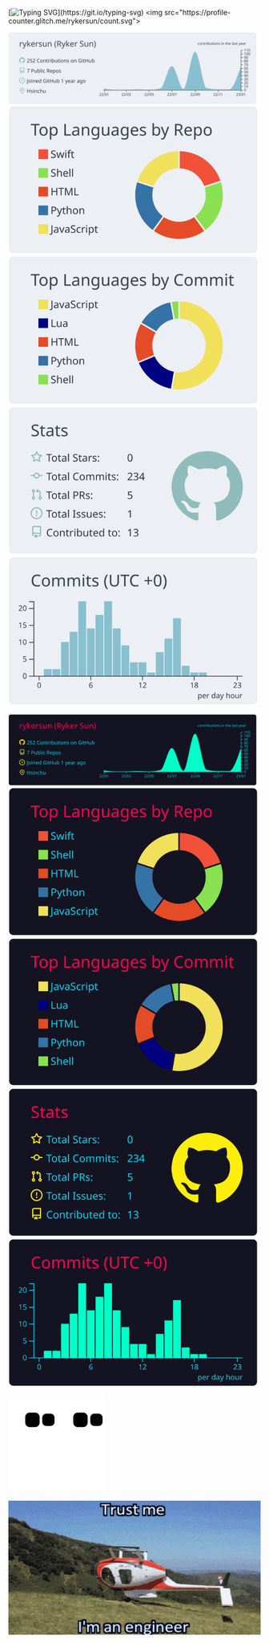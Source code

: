 [![Typing SVG](https://readme-typing-svg.demolab.com?font=Fira+Code&weight=700&size=25&pause=1000&center=true&vCenter=true&width=435&lines=Welcome+To+My+GitHub+Profile.)](https://git.io/typing-svg)  
<img src="https://profile-counter.glitch.me/rykersun/count.svg">


[![](https://raw.githubusercontent.com/rykersun/rykersun/master/profile-summary-card-output/nord_bright/0-profile-details.svg)](https://github.com/vn7n24fzkq/github-profile-summary-cards#gh-light-mode-only)
[![](https://raw.githubusercontent.com/rykersun/rykersun/master/profile-summary-card-output/nord_bright/1-repos-per-language.svg)](https://github.com/vn7n24fzkq/github-profile-summary-cards#gh-light-mode-only) [![](https://raw.githubusercontent.com/rykersun/rykersun/master/profile-summary-card-output/nord_bright/2-most-commit-language.svg)](https://github.com/vn7n24fzkq/github-profile-summary-cards#gh-light-mode-only)
[![](https://raw.githubusercontent.com/rykersun/rykersun/master/profile-summary-card-output/nord_bright/3-stats.svg)](https://github.com/vn7n24fzkq/github-profile-summary-cards#gh-light-mode-only) [![](https://raw.githubusercontent.com/rykersun/rykersun/master/profile-summary-card-output/nord_bright/4-productive-time.svg)](https://github.com/vn7n24fzkq/github-profile-summary-cards#gh-light-mode-only)


[![](https://raw.githubusercontent.com/rykersun/rykersun/master/profile-summary-card-output/2077/0-profile-details.svg)](https://github.com/vn7n24fzkq/github-profile-summary-cards#gh-dark-mode-only)
[![](https://raw.githubusercontent.com/rykersun/rykersun/master/profile-summary-card-output/2077/1-repos-per-language.svg)](https://github.com/vn7n24fzkq/github-profile-summary-cards#gh-dark-mode-only) [![](https://raw.githubusercontent.com/rykersun/rykersun/master/profile-summary-card-output/2077/2-most-commit-language.svg)](https://github.com/vn7n24fzkq/github-profile-summary-cards#gh-dark-mode-only)
[![](https://raw.githubusercontent.com/rykersun/rykersun/master/profile-summary-card-output/2077/3-stats.svg)](https://github.com/vn7n24fzkq/github-profile-summary-cards#gh-dark-mode-only) [![](https://raw.githubusercontent.com/rykersun/rykersun/master/profile-summary-card-output/2077/4-productive-time.svg)](https://github.com/vn7n24fzkq/github-profile-summary-cards#gh-dark-mode-only)


<!--
[![](https://raw.githubusercontent.com/rykersun/rykersun/master/profile-summary-card-output/nord_dark/0-profile-details.svg)](https://github.com/vn7n24fzkq/github-profile-summary-cards#gh-dark-mode-only)
[![](https://raw.githubusercontent.com/rykersun/rykersun/master/profile-summary-card-output/nord_dark/1-repos-per-language.svg)](https://github.com/vn7n24fzkq/github-profile-summary-cards#gh-dark-mode-only) [![](https://raw.githubusercontent.com/rykersun/rykersun/master/profile-summary-card-output/nord_dark/2-most-commit-language.svg)](https://github.com/vn7n24fzkq/github-profile-summary-cards#gh-dark-mode-only)
[![](https://raw.githubusercontent.com/rykersun/rykersun/master/profile-summary-card-output/nord_dark/3-stats.svg)](https://github.com/vn7n24fzkq/github-profile-summary-cards#gh-dark-mode-only) [![](https://raw.githubusercontent.com/rykersun/rykersun/master/profile-summary-card-output/nord_dark/4-productive-time.svg)](https://github.com/vn7n24fzkq/github-profile-summary-cards#gh-dark-mode-only)
-->


![github contribution grid snake animation](https://raw.githubusercontent.com/rykersun/rykersun/output/github-contribution-grid-snake-dark.svg#gh-dark-mode-only)![github contribution grid snake animation](https://raw.githubusercontent.com/rykersun/rykersun/output/github-contribution-grid-snake.svg#gh-light-mode-only)


<img align="center" src="https://github.com/rykersun/rykersun/blob/master/src/trust%20me.gif" />
